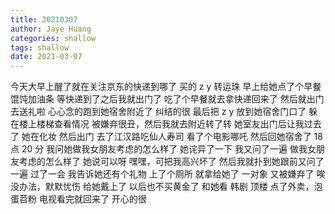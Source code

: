 ```yaml
---
title: 20210307
author: Jaye Huang
categories: shallow
tags: shallow
date: 2021-03-07
---
```


今天大早上醒了就在关注京东的快递到哪了
买的 z y 转运珠
早上给她点了个早餐
馄饨加油条
等快递到了之后我就出门了
吃了个早餐就去拿快递回来了
然后就出门去送礼啦
心心念的跑到她宿舍附近了
纠结的很
最后把 z y 放到她宿舍门口了
躲在楼上楼梯查看情况
被嫌弃很丑，然后我就去附近转了转
她室友出门后让我过去了
她在化妆
然后出门
去了江汉路吃仙人寿司
看了个电影哪吒
然后回她宿舍了
18 点 20 分
我问她做我女朋友考虑的怎么样了
她诧异了一下
我又问了一遍
做我女朋友考虑的怎么样了
她说可以呀
嘿嘿，可把我高兴坏了
然后我就扑到她跟前又问了一遍
过了一会
我告诉她还有个礼物
上了个厕所
就拿给她了
一对象
又被嫌弃了
唉
没办法，默默忧伤
给她戴上了
以后也不买黄金了
和她看 韩剧 顶楼
点了外卖，泡蛋苕粉
电视看完就回来了
开心的很
